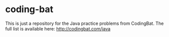 # coding-bat
This is just a repository for the Java practice problems from CodingBat.
The full list is available here: http://codingbat.com/java
